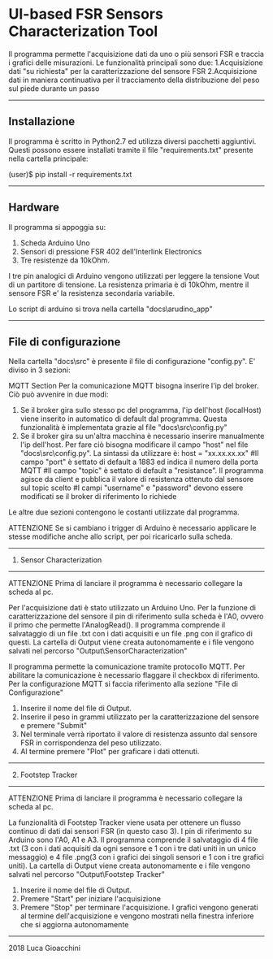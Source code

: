 # UI-based FSR Sensors Characterization Tool
Il programma permette l'acquisizione dati da uno o più sensori FSR e traccia i 
grafici delle misurazioni. Le funzionalità principali sono due: 
1.Acquisizione dati "su richiesta" per la caratterizzazione del sensore FSR
2.Acquisizione dati in maniera continuativa per il tracciamento della distribuzione
  del peso sul piede durante un passo 

-----------------------------
Installazione
-----------------------------
Il programma è scritto in Python2.7 ed utilizza diversi pacchetti aggiuntivi. Questi
possono essere installati tramite il file "requirements.txt" presente nella cartella 
principale:

(user)$ pip install -r requirements.txt


-----------------------------
Hardware
-----------------------------
Il programma si appoggia su:
1. Scheda Arduino Uno
2. Sensori di pressione FSR 402 dell'Interlink Electronics
3. Tre resistenze da 10kOhm. 

I tre pin analogici di Arduino vengono utilizzati per leggere la tensione Vout di un 
partitore di tensione. La resistenza primaria è di 10kOhm, mentre il sensore FSR e'
la resistenza secondaria variabile.

Lo script di arduino si trova nella cartella "docs\arudino_app"


-----------------------------
File di configurazione
-----------------------------
Nella cartella "docs\src\" è presente il file di configurazione "config.py". 
E' diviso in 3 sezioni:

MQTT Section
Per la comunicazione MQTT bisogna inserire l'ip del broker. Ciò può avvenire in due modi:
1. Se il broker gira sullo stesso pc del programma, l'ip dell'host (localHost) viene inserito 
   in automatico di default dal programma. Questa funzionalità è implementata grazie al file 
   "docs\src\config.py" 
2. Se il broker gira su un'altra macchina è necessario inserire manualmente l'ip dell'host. 
   Per fare ciò bisogna modificare il campo "host" nel file "docs\src\config.py". 
   La sintassi da utilizzare è:
   host = "xx.xx.xx.xx"
#Il campo "port" è settato di default a 1883 ed indica il numero della porta MQTT
#Il campo "topic" è settato di default a "resistance". Il programma agisce da client e pubblica
il valore di resistenza ottenuto dal sensore sul topic scelto
#I campi "username" e "password" devono essere modificati se il broker di riferimento 
lo richiede

Le altre due sezioni contengono le costanti utilizzate dal programma. 

ATTENZIONE Se si cambiano i trigger di Arduino è necessario applicare le stesse modifiche
anche allo script, per poi ricaricarlo sulla scheda.


-----------------------------
1. Sensor Characterization
-----------------------------
ATTENZIONE Prima di lanciare il programma è necessario collegare la scheda al pc.

Per l'acquisizione dati è stato utilizzato un Arduino Uno. Per la funzione di 
caratterizzazione del sensore il pin di riferimento sulla scheda è l'A0, ovvero
il primo che permette l'AnalogRead().
Il programma comprende il salvataggio di un file .txt con i dati acquisiti e un
file .png con il grafico di questi. 
La cartella di Output viene creata autonomamente e i file vengono salvati nel percorso
"Output\SensorCharacterization"

Il programma permette la comunicazione tramite protocollo MQTT. Per abilitare la 
comunicazione è necessario flaggare il checkbox di riferimento. 
Per la configurazione MQTT si faccia riferimento alla sezione "File di Configurazione"

1. Inserire il nome del file di Output.
2. Inserire il peso in grammi utilizzato per la caratterizzazione del sensore e premere 
   "Submit"
3. Nel terminale verrà riportato il valore di resistenza assunto dal sensore FSR in 
   corrispondenza del peso utilizzato.
4. Al termine premere "Plot" per graficare i dati ottenuti.


-----------------------------  
2. Footstep Tracker
-----------------------------
ATTENZIONE Prima di lanciare il programma è necessario collegare la scheda al pc.

La funzionalità di Footstep Tracker viene usata per ottenere un flusso continuo di dati
dai sensori FSR (in questo caso 3). I pin di riferimento su Arduino sono l'A0, A1 e A3.
Il programma comprende il salvataggio di 4 file .txt (3 con i dati acquisiti da ogni
sensore e 1 con i tre dati uniti in un unico messaggio) e 4 file .png(3 con i grafici dei
singoli sensori e 1 con i tre grafici uniti).
La cartella di Output viene creata autonomamente e i file vengono salvati nel percorso
"Output\Footstep Tracker"

1. Inserire il nome del file di Output.
2. Premere "Start" per iniziare l'acquisizione
3. Premere "Stop" per terminare l'acquisizione. I grafici vengono generati al termine 
   dell'acquisizione e vengono mostrati nella finestra inferiore che si aggiorna autonomamente
   

-----------------------------
2018 Luca Gioacchini
